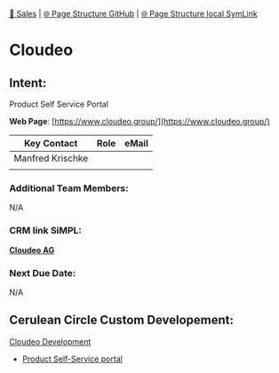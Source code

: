 [📁 Sales](../sales.md) | [🌐 Page Structure GitHub](/2cu.atlassian.net/wiki/spaces/CCU/pages/500000001/cloudeo.md) | [🌐 Page Structure local SymLink](./cloudeo.page.md)

# Cloudeo

## Intent:

Product Self Service Portal

**Web Page**: [https://www.cloudeo.group/](https://www.cloudeo.group/)

| **Key Contact** | **Role** | **eMail** |
| --- | --- | --- |
| Manfred Krischke |     |     |
|     |     |     |

### **Additional Team Members:**

N/A

### **CRM link SiMPL:**

[**Cloudeo AG**](https://app.simplapp.io/company/UKoGRBgyoTDkcJhy)

### **Next Due Date:**

N/A

## Cerulean Circle Custom Developement:

[Cloudeo Development](../../../cerulean-circle-unlimited-2cu/product/development/2cu-custom-development/cloudeo-development.md)

- [Product Self-Service portal](../../../cerulean-circle-unlimited-2cu/product/development/2cu-custom-development/cloudeo-development/product-self-service-portal.md)
